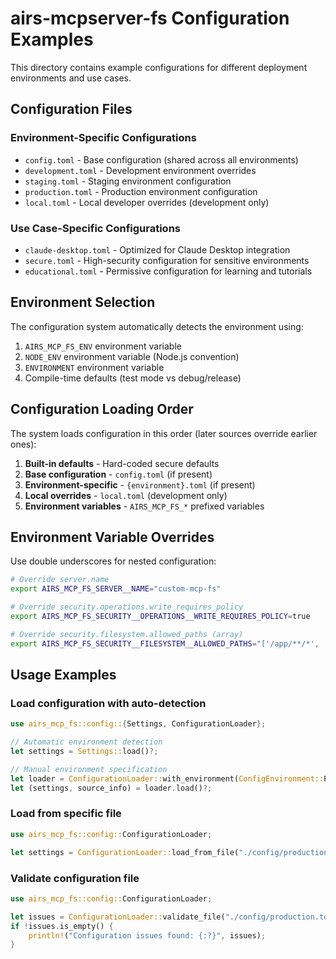 # airs-mcpserver-fs Configuration Examples

This directory contains example configurations for different deployment environments and use cases.

## Configuration Files

### Environment-Specific Configurations
- `config.toml` - Base configuration (shared across all environments)
- `development.toml` - Development environment overrides
- `staging.toml` - Staging environment configuration  
- `production.toml` - Production environment configuration
- `local.toml` - Local developer overrides (development only)

### Use Case-Specific Configurations
- `claude-desktop.toml` - Optimized for Claude Desktop integration
- `secure.toml` - High-security configuration for sensitive environments
- `educational.toml` - Permissive configuration for learning and tutorials

## Environment Selection

The configuration system automatically detects the environment using:

1. `AIRS_MCP_FS_ENV` environment variable
2. `NODE_ENV` environment variable (Node.js convention)
3. `ENVIRONMENT` environment variable
4. Compile-time defaults (test mode vs debug/release)

## Configuration Loading Order

The system loads configuration in this order (later sources override earlier ones):

1. **Built-in defaults** - Hard-coded secure defaults
2. **Base configuration** - `config.toml` (if present)
3. **Environment-specific** - `{environment}.toml` (if present)
4. **Local overrides** - `local.toml` (development only)
5. **Environment variables** - `AIRS_MCP_FS_*` prefixed variables

## Environment Variable Overrides

Use double underscores for nested configuration:

```bash
# Override server.name
export AIRS_MCP_FS_SERVER__NAME="custom-mcp-fs"

# Override security.operations.write_requires_policy
export AIRS_MCP_FS_SECURITY__OPERATIONS__WRITE_REQUIRES_POLICY=true

# Override security.filesystem.allowed_paths (array)
export AIRS_MCP_FS_SECURITY__FILESYSTEM__ALLOWED_PATHS="['/app/**/*', '/data/**/*']"
```

## Usage Examples

### Load configuration with auto-detection
```rust
use airs_mcp_fs::config::{Settings, ConfigurationLoader};

// Automatic environment detection
let settings = Settings::load()?;

// Manual environment specification  
let loader = ConfigurationLoader::with_environment(ConfigEnvironment::Production);
let (settings, source_info) = loader.load()?;
```

### Load from specific file
```rust
use airs_mcp_fs::config::ConfigurationLoader;

let settings = ConfigurationLoader::load_from_file("./config/production.toml")?;
```

### Validate configuration file
```rust
use airs_mcp_fs::config::ConfigurationLoader;

let issues = ConfigurationLoader::validate_file("./config/production.toml")?;
if !issues.is_empty() {
    println!("Configuration issues found: {:?}", issues);
}
```
